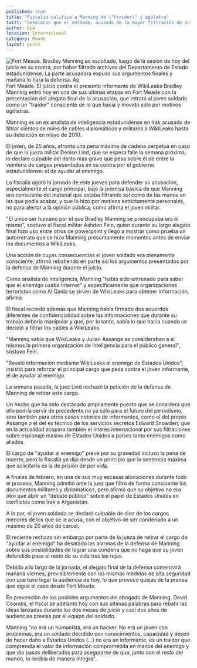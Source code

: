 ```yaml
---
published: true
title: "Fiscalía califica a Manning de \"traidor\" y ególatra"
twitt: "Señalaron que el soldado, acusado de la mayor filtración de información clasificada en la historia de EU, buscaba notoriedad al liberar documentos sobre las guerras de Irak y Afganistán."
author: Dpa
location: Internacional
category: Mundo
layout: posts
---
```


![Fort Meade. Bradley Manning es escoltado, luego de la sesión de hoy del juicio en su contra, por haber filtrado archivos del Departamento de Estado estadunidense. La parte acusadora expuso sus argumentos finales y mañana lo hará la defensa. Ap](http://i.imgur.com/15K8BjEm.jpg)Fort Meade. El juicio contra el presunto informante de WikiLeaks Bradley Manning entró hoy en una de sus últimas etapas en Fort Meade con la presentación del alegato final de la acusación, que retrató al joven soldado como un "traidor" consciente de lo que hacía y movido sólo por motivos ególatras.

Manning es un ex analista de inteligencia estadunidense en Irak acusado de filtrar cientos de miles de cables diplomáticos y militares a WikiLeaks hasta su detención en mayo de 2010.

El joven, de 25 años, afronta una pena máxima de cadena perpetua en caso de que la jueza militar Denise Lind, que se espera falle la semana próxima, lo declare culpable del delito más grave que pesa sobre él de entre la veintena de cargos presentados en su contra por el gobierno estadunidense: el de ayudar al enemigo.

La fiscalía agotó la jornada de este jueves para defender su acusación, especialmente el cargo principal, bajo la premisa básica de que Manning era consciente del material que estaba filtrando así como de las manos en las que podía acabar, y que lo hizo por motivos estrictamente personales, no para alertar a la opinión pública, como afirma el joven militar.

"El único ser humano por el que Bradley Manning se preocupaba era él mismo", sostuvo el fiscal militar Ashden Fein, quien durante su largo alegato final hizo uso entre otros de powerpoint y llegó a mostrar como prueba un autorretrato que se hizo Manning presuntamente momentos antes de enviar los documentos a WikiLeaks.

Una acción de cuyas consecuencias el joven soldado era plenamente consciente, afirmó rebatiendo en parte así los argumentos presentados por la defensa de Manning durante el juicio.

Como analista de inteligencia, Manning "había sido entrenado para saber que el enemigo usaba Internet" y específicamente que organizaciones terroristas como Al Qaida se sirven de WikiLeaks para obtener información, afirmó.

El fiscal recordó además que Manning había firmado dos acuerdos diferentes de confidencialidad sobre las informaciones que durante su trabajo debería manipular y que, por lo tanto, sabía lo que hacía cuando se decidió a filtrar los cables a WikiLeaks.

"Manning sabía que WikiLeaks y Julian Assange se consideraban a sí mismos la primera organización de inteligencia para el público general", sostuvo Fein.

"Reveló información mediante WikiLeaks al enemigo de Estados Unidos", insistió para reforzar el principal cargo que pesa contra el joven informante, el de ayudar al enemigo.

La semana pasada, la juez Lind rechazó la petición de la defensa de Manning de retirar este cargo.

Un hecho que ha sido destacado ampliamente puesto que se considera que ello podría servir de precedente no ya sólo para el futuro del periodismo, sino también para otros casos notorios de informantes, como el del propio Assange o el del ex técnico de los servicios secretos Edward Snowden, que en la actualidad acapara también el interés internacional por sus filtraciones sobre espionaje masivo de Estados Unidos a países tanto enemigos como aliados.

El cargo de "ayudar al enemigo" prevé por su gravedad incluso la pena de muerte, pero la fiscalía ya dijo desde un principio que la sentencia máxima que solicitaría es la de prisión de por vida.

A finales de febrero, en una de sus muy escasas alocuciones durante todo el proceso, Manning admitió ante la juez que filtró de forma consciente los documentos militares y diplomáticos, pero afirmó que su objetivo no era otro que abrir un "debate público" sobre el papel de Estados Unidos en conflictos como Irak o Afganistán.

A la par, el joven soldado se declaró culpable de diez de los cargos menores de los que se le acusa, con el objetivo de ser condenado a un máximo de 20 años de cárcel.

El reciente rechazo sin embargo por parte de la jueza de retirar el cargo de "ayudar al enemigo" ha desatado las alarmas de la defensa de Manning sobre sus posibilidades de lograr una condena que no haga que su joven defendido pase el resto de su vida tras las rejas.

Debido a lo largo de la jornada, el alegato final de la defensa comenzará mañana viernes, previsiblemente con las mismas medidas de alta seguridad con que tuvo lugar la audiencia de hoy, lo que provocó quejas de la prensa que sigue el caso desde Fort Meade.

En prevención de los posibles argumentos del abogado de Manning, David Coombs, el fiscal se adelantó hoy con sus últimas palabras para rebatir las ideas lanzadas durante los dos meses de juicio y casi dos años de audiencias previas por el equipo del soldado.

Manning "no era un humanista, era un hacker. No era un joven con problemas, era un soldado decidido con conocimientos, capacidad y deseo de hacer daño a Estados Unidos (...) no era un informante, es un traidor que comprendía el valor de información comprometida en manos del enemigo y que dio pasos deliberados para asegurarse de que, junto con el resto del mundo, la recibía de manera íntegra".
